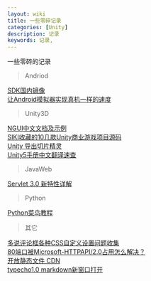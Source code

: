 ```yaml
---
layout: wiki
title: 一些零碎记录
categories: [Unity]
description: 记录
keywords: 记录, 
---
```


一些零碎的记录
  
>Andriod  
  
[SDK国内镜像][1]  
[让Android模拟器实现真机一样的速度][2]  
  
>Unity3D  
  
[NGUI中文文档及示例][3]  
[SIKI收藏的10几款Unity商业游戏项目源码][4]  
[Unity 导出切片精灵][5]  
[Unity5手册中文翻译速查](http://docs.manew.com/)  
  
>JavaWeb  
  
[Servlet 3.0 新特性详解](http://www.ibm.com/developerworks/cn/java/j-lo-servlet30/#major3)  
  
>Python  
  
[Python菜鸟教程][6]  
>其它  
  
[多说评论框各种CSS自定义设置问题收集](http://shenchaofei.cn/duoshuo-comment-box-css-custom/328.html)  
[80端口被Microsoft-HTTPAPI/2.0占用怎么解决？](http://jingyan.baidu.com/article/3aed632e0297e37011809151.html)  
[开放静态文件 CDN](http://staticfile.org/)  
[typecho1.0 markdown新窗口打开][7]  
  
  
  [1]: http://www.androiddevtools.cn/  
  [2]: http://mobile.51cto.com/hot-425211.htm  
  [3]: http://forum.exceedu.com/forum/forum.php?mod=viewthread&tid=26820  
  [4]: http://mp.weixin.qq.com/s?__biz=MzA3ODY0MDIxMA==&mid=401216751&idx=1&sn=895fe63bd4e782f39ee4466991962f87&scene=0#rd  
  [5]: http://blog.csdn.net/akof1314/article/details/38845933  
  [6]: http://www.runoob.com/python/python-tutorial.html  
  [7]: http://yijile.com/log/494.html  
